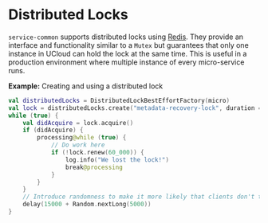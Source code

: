 # Distributed Locks

`service-common` supports distributed locks using [Redis](https://redis.io). They provide an interface and 
functionality similar to a `Mutex` but guarantees that only one instance in UCloud can hold the lock at the same time.
This is useful in a production environment where multiple instance of every micro-service runs.

__Example:__ Creating and using a distributed lock

```kotlin
val distributedLocks = DistributedLockBestEffortFactory(micro)
val lock = distributedLocks.create("metadata-recovery-lock", duration = 60_000)
while (true) {
    val didAcquire = lock.acquire()
    if (didAcquire) {
        processing@while (true) {
            // Do work here
            if (!lock.renew(60_000)) {
                log.info("We lost the lock!")
                break@processing
            }
        }
    }
    // Introduce randomness to make it more likely that clients don't try simultaneously
    delay(15000 + Random.nextLong(5000))
}
```
